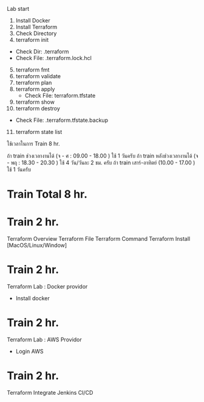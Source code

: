 Lab start
1. Install Docker
2. Install Terraform
3. Check Directory
4. terraform init
  - Check Dir: .terraform
  - Check File: .terraform.lock.hcl
5. terraform fmt
6. terraform validate
7. terraform plan
8. terraform apply
    - Check File: terraform.tfstate
9. terraform show
10. terraform destroy
  - Check File: .terraform.tfstate.backup
11. terraform state list


ใช้เวลาในการ Train 8 hr.

ถ้า train ช่วงเวลางานได้ (จ - ศ : 09.00 - 18.00 ) ใช้ 1 วันครับ
ถ้า train หลังช่วงเวลางานได้ (จ - พฤ : 18.30 - 20.30 ) ใช้ 4 วัน/วันละ 2 ชม. ครับ
ถ้า train เสาร์-อาทิตย์ (10.00 - 17.00 ) ใช้ 1 วันครับ

# Train Total 8 hr. #

# Train 2 hr. #
Terraform Overview
Terraform File
Terraform Command
Terraform Install [MacOS/Linux/Window]

# Train 2 hr. #
Terraform Lab : Docker providor
 - Install docker

# Train 2 hr. #
Terraform Lab : AWS Providor
 - Login AWS

# Train 2 hr. #
Terraform Integrate Jenkins CI/CD